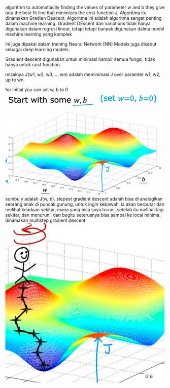algorithm to automatiaclly finding the values of parameter w and b they give uou the best fit line that minimizes the cost function J, Algoritma itu dinamakan Gradien Descent. Algoritma ini adalah algoritma sangat penting dalam machine learning. Gradient DEscent dan variations tidak hanya digunakan dalam regresi linear, tetapi tetapi banyak digunakan dalma model machine learning yang komplek

ini juga dipakai dalam training Neural Network (NN) Models juga disebut sebagai deep learning models. 

Gradient descent digunakan untuk minimasi hampir semua fungsi, tidak hanya untuk cost function. 

misalnya J(w1, w2, w3, ... wn) adalah meminimasi J over paramter w1, w2, up to wn. 

for initial you can set w, b to 0
![e375c94ed7c01129845ed9125b971d01.png](../../../../_resources/e375c94ed7c01129845ed9125b971d01.png)

![5254370e29422a53875508ea472ef846.png](../../../../_resources/5254370e29422a53875508ea472ef846.png)
sumbu y adalah J(w, b). stepest gradient descent adalah bisa di analogikan seorang anak di puncak gunung, untuk ingin kebawah, ia akan berputar dan melihat keadaan sekitar, mana yang bisa saya turuni, setelah itu melihat lagi sekitar, dan menuruni, dan begitu seterusnya bisa sampai ke local minima. dinamakan multistep gradient descent 
![cda3b2ea889ecbe7c394a9d8dc90010d.png](../../../../_resources/cda3b2ea889ecbe7c394a9d8dc90010d.png)
